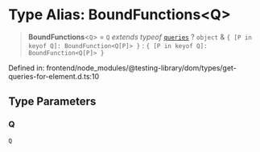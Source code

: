# Type Alias: BoundFunctions\<Q\>

> **BoundFunctions**\<`Q`\> = `Q` *extends* *typeof* [`queries`](../namespaces/queries/index.md) ? `object` & `{ [P in keyof Q]: BoundFunction<Q[P]> }` : `{ [P in keyof Q]: BoundFunction<Q[P]> }`

Defined in: frontend/node\_modules/@testing-library/dom/types/get-queries-for-element.d.ts:10

## Type Parameters

### Q

`Q`
